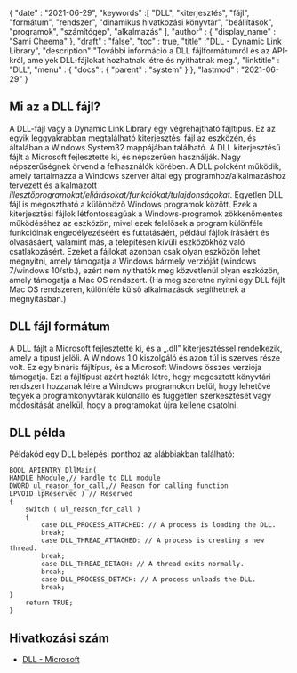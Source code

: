 {
  "date" : "2021-06-29",
  "keywords" :[ "DLL", "kiterjesztés", "fájl", "formátum", "rendszer", "dinamikus hivatkozási könyvtár", "beállítások", "programok", "számítógép", "alkalmazás" ],
  "author" : {
    "display_name" : "Sami Cheema"
},
  "draft" : "false",
  "toc" : true,
  "title" :"DLL - Dynamic Link Library",
  "description":"További információ a DLL fájlformátumról és az API-król, amelyek DLL-fájlokat hozhatnak létre és nyithatnak meg.",
  "linktitle" : "DLL",
  "menu" : {
    "docs" : {
      "parent" : "system"
}
},
  "lastmod" : "2021-06-29"
}

## Mi az a DLL fájl? ##

A DLL-fájl vagy a Dynamic Link Library egy végrehajtható fájltípus. Ez az egyik leggyakrabban megtalálható kiterjesztési fájl az eszközén, és általában a Windows System32 mappájában található. A DLL kiterjesztésű fájlt a Microsoft fejlesztette ki, és népszerűen használják. Nagy népszerűségnek örvend a felhasználók körében. A DLL polcként működik, amely tartalmazza a Windows szerver által egy programhoz/alkalmazáshoz tervezett és alkalmazott *illesztőprogramokat/eljárásokat/funkciókat/tulajdonságokat*. Egyetlen DLL fájl is megosztható a különböző Windows programok között. Ezek a kiterjesztési fájlok létfontosságúak a Windows-programok zökkenőmentes működéséhez az eszközön, mivel ezek felelősek a program különféle funkcióinak engedélyezéséért és futtatásáért, például fájlok írásáért és olvasásáért, valamint más, a telepítésen kívüli eszközökhöz való csatlakozásért.
Ezeket a fájlokat azonban csak olyan eszközön lehet megnyitni, amely támogatja a Windows bármely verzióját (windows 7/windows 10/stb.), ezért nem nyithatók meg közvetlenül olyan eszközön, amely támogatja a Mac OS rendszert. (Ha meg szeretne nyitni egy DLL fájlt Mac OS rendszeren, különféle külső alkalmazások segíthetnek a megnyitásban.)


## DLL fájl formátum ##

A DLL fájlt a Microsoft fejlesztette ki, és a „.dll” kiterjesztéssel rendelkezik, amely a típust jelöli. A Windows 1.0 kiszolgáló és azon túl is szerves része volt. Ez egy bináris fájltípus, és a Microsoft Windows összes verziója támogatja. Ezt a fájltípust azért hozták létre, hogy megosztott könyvtári rendszert hozzanak létre a Windows programokon belül, hogy lehetővé tegyék a programkönyvtárak különálló és független szerkesztését vagy módosítását anélkül, hogy a programokat újra kellene csatolni.


## DLL példa ##

Példakód egy DLL belépési ponthoz az alábbiakban található:

```
BOOL APIENTRY DllMain(
HANDLE hModule,// Handle to DLL module
DWORD ul_reason_for_call,// Reason for calling function
LPVOID lpReserved ) // Reserved
{
    switch ( ul_reason_for_call )
    {
        case DLL_PROCESS_ATTACHED: // A process is loading the DLL.
        break;
        case DLL_THREAD_ATTACHED: // A process is creating a new thread.
        break;
        case DLL_THREAD_DETACH: // A thread exits normally.
        break;
        case DLL_PROCESS_DETACH: // A process unloads the DLL.
        break;
}
    return TRUE;
}

```

## Hivatkozási szám

* [DLL - Microsoft](https://learn.microsoft.com/en-us/troubleshoot/windows-client/deployment/dynamic-link-library)
